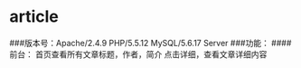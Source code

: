 # article
###版本号：Apache/2.4.9  PHP/5.5.12 MySQL/5.6.17 Server
###功能：
  ####前台：
        首页查看所有文章标题，作者，简介
        点击详细，查看文章详细内容
